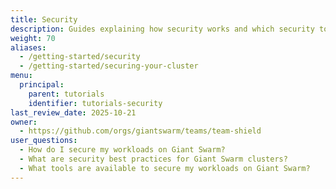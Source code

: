 ```yaml
---
title: Security
description: Guides explaining how security works and which security tools are available on the Giant Swarm platform.
weight: 70
aliases:
  - /getting-started/security
  - /getting-started/securing-your-cluster
menu:
  principal:
    parent: tutorials
    identifier: tutorials-security
last_review_date: 2025-10-21
owner:
  - https://github.com/orgs/giantswarm/teams/team-shield
user_questions:
  - How do I secure my workloads on Giant Swarm?
  - What are security best practices for Giant Swarm clusters?
  - What tools are available to secure my workloads on Giant Swarm?
---
```

